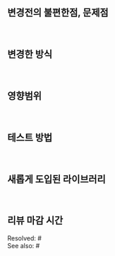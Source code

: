 <!--
title must use prefix like this
feat: new feature
fix: bufix
docs: document changes
style: changes except codes(like indent, import..)
refactor: refactoring
test: test code
chore: about build or deploy(not changes code)
-->

## 변경전의 불편한점, 문제점
<!--  필요에 따라 이슈 태그 --> 
<br>

## 변경한 방식
<!-- 변경한 부분, 이유에 대해 설명-->
<br>

## 영향범위
<!-- 이 PR로 인해 앞으로 변경되는 부분 -->
<br>

## 테스트 방법
<!--  리뷰를 위한 테스트 방법, 결과 기술-->
<br>

## 새롭게 도입된 라이브러리
<!-- 추가되거나 지워진 라이브러리에 대해 기술 -->
<br>

## 리뷰 마감 시간
<!-- 늦어도 이떄까진 해줬으면 좋겠다는 내용 안하면 귀찮게함-->
Resolved: #  
See also: #  
